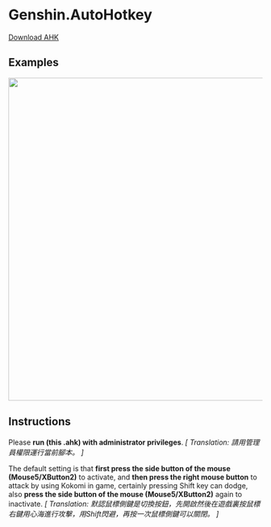 # Genshin.AutoHotkey
 [Download AHK](https://www.autohotkey.com/download/ahk-install.exe)


## Examples
<img src="./Assets/Kokomi_Attack.gif" width=640 high=360>


## Instructions
Please **run (this .ahk) with administrator privileges**.
*[ Translation: 請用管理員權限運行當前腳本。 ]*

The default setting is that **first press the side button of the mouse (Mouse5/XButton2)** to activate, and **then press the right mouse button** to attack by using Kokomi in game, certainly pressing Shift key can dodge, also **press the side button of the mouse (Mouse5/XButton2)** again to inactivate.
*[ Translation: 默認鼠標側鍵是切換按鈕，先開啟然後在遊戲裏按鼠標右鍵用心海進行攻擊，用Shift閃避，再按一次鼠標側鍵可以關閉。 ]*
